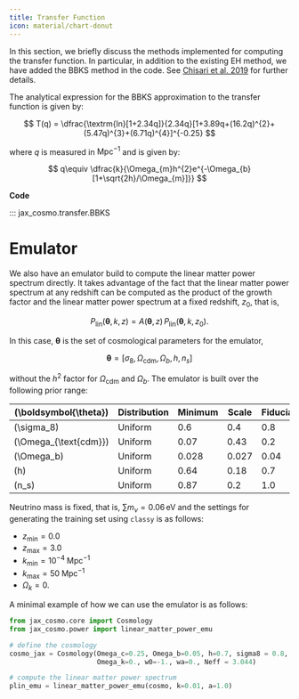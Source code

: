```yaml
---
title: Transfer Function
icon: material/chart-donut
---
```

In this section, we briefly discuss the methods implemented for computing the transfer function. In particular, in addition to the existing EH method, we have added the BBKS method in the code. See [Chisari et al. 2019](https://arxiv.org/abs/1812.05995) for further details.

The analytical expression for the BBKS approximation to the transfer function is given by:

$$
T(q) = \dfrac{\textrm{ln}[1+2.34q]}{2.34q}[1+3.89q+(16.2q)^{2}+(5.47q)^{3}+(6.71q)^{4}]^{-0.25}
$$

where $q$ is measured in $\textrm{Mpc}^{-1}$ and is given by:

$$
q\equiv \dfrac{k}{\Omega_{m}h^{2}e^{-\Omega_{b}[1+\sqrt{2h}/\Omega_{m}]}}
$$

**Code**

::: jax_cosmo.transfer.BBKS

# Emulator

We also have an emulator build to compute the linear matter power spectrum directly. It takes advantage of the fact that the linear matter power spectrum at any redshift can be computed as the product of the growth factor and the linear matter power spectrum at a fixed redshift, $z_{0}$, that is,

$$
P_{\text{lin}}(\boldsymbol{\theta},k,z) = A(\boldsymbol{\theta},z)\,P_{\textrm{lin}}(\boldsymbol{\theta},k,z_{0}).
$$

In this case, $\boldsymbol{\theta}$ is the set of cosmological parameters for the emulator,

$$
\boldsymbol{\theta} = [\sigma_{8},\,\Omega_{\text{cdm}},\,\Omega_{b},\,h,\,n_{s}]
$$

without the $h^{2}$ factor for $\Omega_{\text{cdm}}$ and $\Omega_{b}$. The emulator is built over the following prior range:


| \(\boldsymbol{\theta}\) | Distribution | Minimum | Scale  | Fiducial |
|--------------------------------------------|-------------------|--------------------------|--------------------------|--------------------------------|
| \(\sigma_8\)                               | Uniform           | 0.6                      | 0.4                      | 0.8                            |
| \(\Omega_{\text{cdm}}\)                    | Uniform           | 0.07                     | 0.43                     | 0.2                            |
| \(\Omega_b\)                               | Uniform           | 0.028                    | 0.027                    | 0.04                           |
| \(h\)                                      | Uniform           | 0.64                     | 0.18                     | 0.7                            |
| \(n_s\)                                    | Uniform           | 0.87                     | 0.2                      | 1.0                            |

Neutrino mass is fixed, that is, $\sum m_{\nu}=0.06\,\text{eV}$ and the settings for generating the training set using `classy` is as follows:

- $z_{\text{min}}=0.0$
- $z_{\text{max}}=3.0$
- $k_{\text{min}}=10^{-4}\;\text{Mpc}^{-1}$
- $k_{\text{max}}=50\;\text{Mpc}^{-1}$
- $\Omega_{k}=0$.

A minimal example of how we can use the emulator is as follows:

```python
from jax_cosmo.core import Cosmology
from jax_cosmo.power import linear_matter_power_emu

# define the cosmology
cosmo_jax = Cosmology(Omega_c=0.25, Omega_b=0.05, h=0.7, sigma8 = 0.8, n_s=0.96,
                      Omega_k=0., w0=-1., wa=0., Neff = 3.044)

# compute the linear matter power spectrum
plin_emu = linear_matter_power_emu(cosmo, k=0.01, a=1.0)
```
